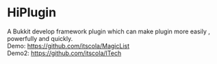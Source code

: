 # HiPlugin
A Bukkit develop framework plugin which can make plugin more easily , powerfully and quickly.   
Demo: https://github.com/itscola/MagicList   
Demo2: https://github.com/itscola/ITech   
